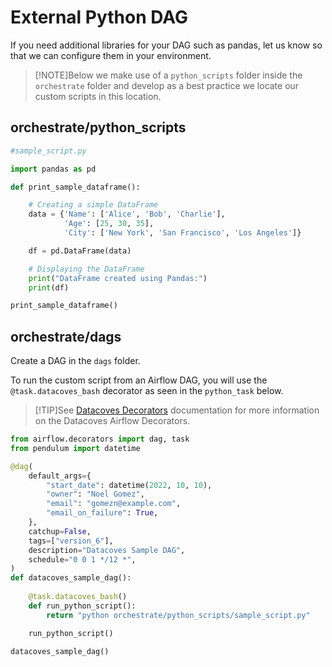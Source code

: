 # External Python DAG 

If you need additional libraries for your DAG such as pandas, let us know so that we can configure them in your environment. 

>[!NOTE]Below we make use of a `python_scripts` folder inside the `orchestrate` folder and develop as a best practice we locate our custom scripts in this location.

## orchestrate/python_scripts

```python
#sample_script.py

import pandas as pd

def print_sample_dataframe():

    # Creating a simple DataFrame
    data = {'Name': ['Alice', 'Bob', 'Charlie'],
            'Age': [25, 30, 35],
            'City': ['New York', 'San Francisco', 'Los Angeles']}

    df = pd.DataFrame(data)

    # Displaying the DataFrame
    print("DataFrame created using Pandas:")
    print(df)

print_sample_dataframe()
```

## orchestrate/dags
Create a DAG in the `dags` folder.

To run the custom script from an Airflow DAG, you will use the `@task.datacoves_bash` decorator as seen in the `python_task` below.

>[!TIP]See [Datacoves Decorators](reference/airflow/datacoves-decorators.md) documentation for more information on the Datacoves Airflow Decorators.

```python
from airflow.decorators import dag, task
from pendulum import datetime

@dag(
    default_args={
        "start_date": datetime(2022, 10, 10),
        "owner": "Noel Gomez",
        "email": "gomezn@example.com",
        "email_on_failure": True,
    },
    catchup=False,
    tags=["version_6"],
    description="Datacoves Sample DAG",
    schedule="0 0 1 */12 *",
)
def datacoves_sample_dag():
    
    @task.datacoves_bash()
    def run_python_script():
        return "python orchestrate/python_scripts/sample_script.py"

    run_python_script()

datacoves_sample_dag()
```
